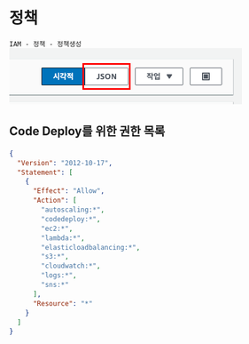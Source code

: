 # 정책

`IAM - 정책 - 정책생성`
![](2024-03-29-16-27-31.png)

## Code Deploy를 위한 권한 목록

```json
{
  "Version": "2012-10-17",
  "Statement": [
    {
      "Effect": "Allow",
      "Action": [
        "autoscaling:*",
        "codedeploy:*",
        "ec2:*",
        "lambda:*",
        "elasticloadbalancing:*",
        "s3:*",
        "cloudwatch:*",
        "logs:*",
        "sns:*"
      ],
      "Resource": "*"
    }
  ]
}
```
